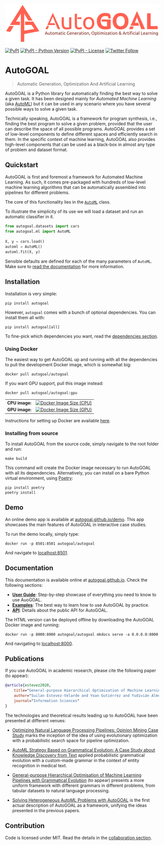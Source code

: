 ![AutoGOAL Logo](docs/autogoal-banner.png)

[<img alt="PyPI" src="https://img.shields.io/pypi/v/autogoal">](https://pypi.org/project/autogoal/) [<img alt="PyPI - Python Version" src="https://img.shields.io/pypi/pyversions/autogoal">](https://pypi.org/project/autogoal/) [<img alt="PyPI - License" src="https://img.shields.io/pypi/l/autogoal">](https://autogoal.github.io/contributing) [<img alt="Twitter Follow" src="https://img.shields.io/twitter/follow/auto_goal?label=Follow%20us%20in%20Twitter%21&style=social">](https://twitter.com/auto_goal)

# AutoGOAL

> Automatic Generation, Optimization And Artificial Learning

AutoGOAL is a Python library for automatically finding the best way to solve a given task.
It has been designed mainly for _Automated Machine Learning_ (aka [AutoML](https://www.automl.org))
but it can be used in any scenario where you have several possible ways to solve a given task.

Technically speaking, AutoGOAL is a framework for program synthesis, i.e., finding the best program to solve
a given problem, provided that the user can describe the space of all possible programs.
AutoGOAL provides a set of low-level components to define different spaces and efficiently search in them.
In the specific context of machine learning, AutoGOAL also provides high-level components that can be used as a black-box in almost any type of problem and dataset format.

## Quickstart

AutoGOAL is first and foremost a framework for Automated Machine Learning.
As such, it comes pre-packaged with hundreds of low-level machine learning
algorithms that can be automatically assembled into pipelines for different problems.

The core of this functionality lies in the [`AutoML`](https://autogoal.github.io/api/autogoal.ml#automl) class.

To illustrate the simplicity of its use we will load a dataset and run an automatic classifier in it.

```python
from autogoal.datasets import cars
from autogoal.ml import AutoML

X, y = cars.load()
automl = AutoML()
automl.fit(X, y)
```

Sensible defaults are defined for each of the many parameters of `AutoML`.
Make sure to [read the documentation](https://autogoal.github.io/guide/) for more information.

## Installation

Installation is very simple:

    pip install autogoal

However, `autogoal` comes with a bunch of optional dependencies. You can install them all with:

    pip install autogoal[all]

To fine-pick which dependencies you want, read the [dependencies section](https://autogoal.github.io/dependencies/).

### Using Docker 

The easiest way to get AutoGOAL up and running with all the dependencies to pull the development Docker image, which is somewhat big:

    docker pull autogoal/autogoal

If you want GPU support, pull this image instead:

    docker pull autogoal/autogoal:gpu

|  |  |
|--|--|
**CPU image:** | [<img alt="Docker Image Size (CPU)" src="https://img.shields.io/docker/image-size/autogoal/autogoal/latest">](https://hub.docker.com/r/autogoal/autogoal)
**GPU image:** | [<img alt="Docker Image Size (GPU)" src="https://img.shields.io/docker/image-size/autogoal/autogoal/gpu">](https://hub.docker.com/r/autogoal/autogoal)

Instructions for setting up Docker are available [here](https://www.docker.com/get-started).

### Installing from source

To install AutoGOAL from the source code, simply navigate to the root folder and run:

    make build

This command will create the Docker image necessary to run AutoGOAL with all its dependencies.
Alternatively, you can install on a bare Python virtual environment, using [Poetry](https://python-poetry.org/):

    pip install poetry
    poetry install

## Demo

An online demo app is available at [autogoal.github.io/demo](https://autogoal.github.io/demo).
This app showcases the main features of AutoGOAL in interactive case studies.

To run the demo locally, simply type:

    docker run -p 8501:8501 autogoal/autogoal

And navigate to [localhost:8501](http://localhost:8501).

## Documentation

This documentation is available online at [autogoal.github.io](https://autogoal.github.io). Check the following sections:

- [**User Guide**](https://autogoal.github.io/guide/): Step-by-step showcase of everything you need to know to use AuoGOAL.
- [**Examples**](https://autogoal.github.io/examples/): The best way to learn how to use AutoGOAL by practice.
- [**API**](https://autogoal.github.io/api/autogoal): Details about the public API for AutoGOAL.

The HTML version can be deployed offline by downloading the AutoGOAL Docker image and running:

    docker run -p 8000:8000 autogoal/autogoal mkdocs serve -a 0.0.0.0:8000

And navigating to [localhost:8000](http://localhost:8000).

## Publications

If you use AutoGOAL in academic research, please cite the following paper (to appear):

```bibtex
@article{estevez2020,
    title="General-purpose Hierarchical Optimisation of Machine Learning Pipelines with Grammatical Evolution",
    author="Suilan Estevez-Velarde and Yoan Gutiérrez and Yudivián Almeida-Cruz and Andrés Montoyo",
    journal="Information Sciences"
}
```

The technologies and theoretical results leading up to AutoGOAL have been presented at different venues:

- [Optimizing Natural Language Processing Pipelines: Opinion Mining Case Study](https://link.springer.com/chapter/10.1007/978-3-030-33904-3_15) marks the inception of the idea of using evolutionary optimization with a probabilistic search space for pipeline optimization.

- [AutoML Strategy Based on Grammatical Evolution: A Case Study about Knowledge Discovery from Text](https://www.aclweb.org/anthology/P19-1428/) applied probabilistic grammatical evolution with a custom-made grammar in the context of entity recognition in medical text.

- [General-purpose Hierarchical Optimisation of Machine Learning Pipelines with Grammatical Evolution]() (to appear) presents a more uniform framework with different grammars in different problems, from tabular datasets to natural language processing.

- [Solving Heterogeneous AutoML Problems with AutoGOAL](https://www.automl.org/wp-content/uploads/2020/07/AutoML_2020_paper_20.pdf) is the first actual description of AutoGOAL as a framework, unifying the ideas presented in the previous papers.

## Contribution

Code is licensed under MIT. Read the details in the [collaboration section](https://autogoal.github.io/contributing).
